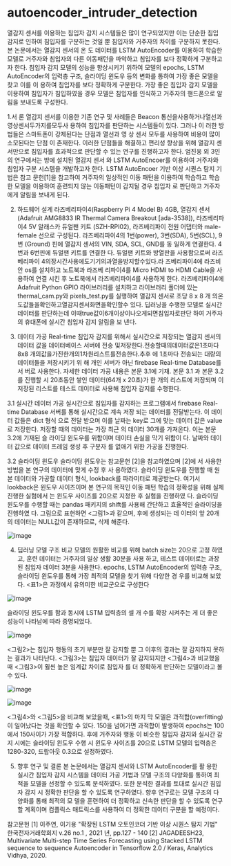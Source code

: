# autoencoder_intruder_detection

 열감지 센서를 이용하는 침입자 감지 시스템들은 많이 연구되었지만 이는 단순한 침입 감지로 인하여 침입자를 구분하는 것일 뿐 침입자와 거주자의 차이를 구분하지 못한다. 본 논문에서는 열감지 센서의 온 도 데이터를 LSTM AutoEncoder를 이용하여 학습한 모델로 거주자와 침입자의 다른 이동패턴을 파악하고 침입자를 보다 정확하게 구분하고자 한다. 침입자 감지 모델의 성능을 향상시키기 위하여 모델의 epochs, LSTM AutoEncoder의 입력층 구조, 슬라이딩 윈도우 등의 변화를 통하여 가장 좋은 모델을 찾고 이를 이 용하여 침입자를 보다 정확하게 구분한다. 가장 좋은 침입자 감지 모델을 이용하여 침입자가 침입하였을 경우 모델은 침입자를 인식하고 거주자의 핸드폰으로 알림을 보내도록 구성한다.


1.서 론
 열감지 센서를 이용한 기존 연구 및 사례들은 Beacon 통신을사용하거나열선과영상센서두가지를모두사 용하여 침입자를 판단하는 시스템들이 있다. 그러나 이 러한 방법들은 스마트폰이 강제된다는 단점과 열선과 영 상 센서 모두를 사용하여 비용이 많이 소모된다는 단점 이 존재한다. 이러한 단점들을 해결하고 편리성 향상을 위해 열감지 센서만으로 침입자를 효과적으로 판단할 수 있는 연구를 진행하고자 한다.
 엄진웅 외 3인의 연구에서는 방에 설치된 열감지 센서 와 LSTM AutoEncoer를 이용하여 거주자와 침입자 구분 시스템을 개발하고자 한다. LSTM AutoEncoer 기반 이상 시퀀스 탐지 기법은 참고 문헌[1]을 참고하여 거주자의 일상적인 이동 패턴을 이용하여 학습하고 학습한 모델을 이용하여 훈련되지 않는 이동패턴이 감지될 경우 침입자 로 판단하고 거주자에게 알림을 보내게 된다.


2. 하드웨어 설계
 라즈베리파이4(Raspberry Pi 4 Model B) 4GB, 열감지 센서(Adafruit AMG8833 IR Thermal Camera Breakout [ada-3538]), 라즈베리파이4 5V 알래스카 듀얼팬 키트 (SZH-RPI02), 라즈베리파이 전원 어댑터와 male-female 선으로 구성된다.
 라즈베리파이4의 1번(power), 3번(SDA), 5번(SCL), 9번 (Ground) 핀에 열감지 센서의 VIN, SDA, SCL, GND를 동 일하게 연결한다. 4번과 6번핀에 듀얼팬 키트를 연결한 다. 듀얼팬 키트와 방열판을 사용함으로써 라즈베리파이
 4의장시간사용에도기기의과열을방지할수있다.라 즈베리파이4에 라즈비안 os를 설치하고 노트북과 라즈베 리파이4를 Micro HDMI to HDMI Cable을 사용하여 연결 시킨 후 노트북에서 라즈베리파이4를 사용하게 한다.
라즈베리파이4에 Adafruit Python GPIO 라이브러리를 설치하고 라이브러리 폴더에 있는 thermal_cam.py와 pixels_test.py를 실행하여 열감지 센서로 초당 8 x 8 개 의온도값들을확인하고열감지센서화면을확인할수 있다.
 딥러닝을 수행한 모델로 실시간 데이터를 판단하는데 이때true값이6개이상이나오게되면침입자로판단 하여 거주자의 휴대폰에 실시간 침입자 감지 알림을 보 낸다.


3. 데이터 가공
 Real-time 침입자 감지를 위해서 실시간으로 저장되는 열감지 센서의 데이터 값을 데이터베이스 서버에 전송 및저장한다.전송할때의데이터값은1초마다8x8 개의값을가진한개의1차원리스트를전송한다.추후 에 1초마다 전송되는 대량의 데이터들을 저장시키기 위 해 개인 서버가 아닌 firebase Real-time Database를 서 버로 사용한다.
 자세한 데이터 가공 내용은 본문 3.1에 기재. 본문 3.1 과 본문 3.2를 진행할 시 20초동안 쌓인 데이터(64개 x 20초)가 한 개의 리스트에 저장되며 이 저장된 리스트를 테스트 데이터로 사용해 침입자 감지를 수행한다.


3.1 실시간 데이터 가공
 실시간으로 침입자를 감지하는 프로그램에서 firebase Real-time Database 서버를 통해 실시간으로 계속 저장 되는 데이터를 전달받는다. 이 데이터 값들은 dict 형식 으로 전달 받으며 이를 날짜는 key로 그에 맞는 데이터 값은 value로 저장한다. 저장할 때의 데이터는 가장 최근 의 데이터 30개를 가져온다. 이는 본문 3.2에 기재된 슬 라이딩 윈도우를 위함이며 데이터 손실을 막기 위함이 다.
 날짜와 데이터 값으로 데이터 프레임 생성 후 구분자 를 없애기 위한 가공을 진행한다.

3.2 슬라이딩 윈도우
 슬라이딩 윈도우는 참고문헌 [2]을 참고하였으며 [2]에 서 사용한 방법을 본 연구의 데이터에 맞게 수정 후 사 용하였다. 슬라이딩 윈도우를 진행할 때 원본 데이터와 가공할 데이터 형식, lookback를 파라미터로 제공받는다. 여기서 lookback은 윈도우 사이즈이며 본 연구의 목적인 이동 패턴 학습의 정확성을 위해 실제 진행한 실험에서 는 윈도우 사이즈를 20으로 지정한 후 실험을 진행하였 다. 슬라이딩 윈도우를 수행할 때는 pandas 패키지의 shift를 사용해 간단하고 효율적인 슬라이딩을 진행하였 다.
 그림으로 표현하면 <그림1>과 같으며, 후에 생성되는 데 이터의 앞 20개의 데이터는 NULL값이 존재하므로, 삭제 해준다.

![image](https://user-images.githubusercontent.com/79649052/124240344-9f861600-db55-11eb-8f36-6c04ad5d5f9c.png)


4. 딥러닝 모델 구조 비교
 모델의 원활한 비교를 위해 batch size는 20으로 고정 하였고, 훈련 데이터는 거주자의 일상 생활 30분을 사용 하고, 테스트 데이터로는 과장된 침입자 데이터 3분을 사용한다.
epochs, LSTM AutoEncoder의 입력층 구조, 슬라이딩 윈도우를 통해 가장 최적의 모델을 찾기 위해 다양한 경 우를 비교해 보았다.
 <표1>은 과정에서 유의미한 비교군으로 구성한다

![image](https://user-images.githubusercontent.com/79649052/124240396-add43200-db55-11eb-97f6-4b55d0464d0b.png)

 슬라이딩 윈도우를 함과 동시에 LSTM 입력층의 셀 개 수를 확장 시켜주는 게 더 좋은 성능이 나타남에 따라 증명되었다.

![image](https://user-images.githubusercontent.com/79649052/124240533-c9d7d380-db55-11eb-96f2-17d3d84e21ed.png)

 <그림2>는 침입자 행동의 초기 부분만 잘 감지할 뿐 그 이후의 결과는 잘 감지하지 못하는 결과가 나타난다.  <그림3>는 침입자 데이터가 잘 감지되지만 <그림4>과 비교했을 때 <그림3>이 훨씬 높은 임계값 차이로 침입자
를 더 정확하게 판단하는 모델이라고 볼 수 있다.

![image](https://user-images.githubusercontent.com/79649052/124240582-d5c39580-db55-11eb-9223-80f0f79eb244.png)

![image](https://user-images.githubusercontent.com/79649052/124240610-de1bd080-db55-11eb-99d3-9b303ac5a8b8.png)


 <그림4>와 <그림5>을 비교해 보았을때, <표1>의 마지 막 모델은 과적합(overfitting)이 일어났다는 것을 확인할 수 있다. 150을 넘어가면 과적합이 발생하여 epochs는 100에서 150사이가 가장 적합하다. 후에 거주자와 행동 이 비슷한 침입자 감지와 실시간 감지 시에는 슬라이딩 윈도우 수행 시 윈도우 사이즈를 20으로 LSTM 모델의 입력층은 1280-320, 드랍아웃 0.3으로 설정하였다.
 
 
5. 향후 연구 및 결론
 본 논문에서는 열감지 센서와 LSTM AutoEncoder를 활 용한 실시간 침입자 감지 시스템을 데이터 가공 기법과 모델 구조의 다양화를 통하여 최적을 모델을 선정할 수 있도록 분석하였다. 또한 분석한 결과를 토대로 실시간 침입자 감지 시 정확한 판단을 할 수 있도록 연구하였다.
 향후 연구로는 모델 구조의 다양화를 통해 최적의 모 델을 훈련하여 더 정확하고 신속한 판단을 할 수 있도록 연구할 계획이며 컴플릭스 매트릭스를 사용하여 더 정확한 데이터 구분을 할 예정이다.
 
 
 참고문헌
[1] 이주연, 이기용 "확장된 LSTM 오토인코더 기반 이상 시퀀스 탐지 기법" 한국전자거래학회지 v.26 no.1 , 2021 년, pp.127 - 140
[2] JAGADEESH23, Multivariate Multi-step Time Series Forecasting using Stacked LSTM sequence to sequence Autoencoder in Tensorflow 2.0 / Keras, Analytics Vidhya, 2020.

